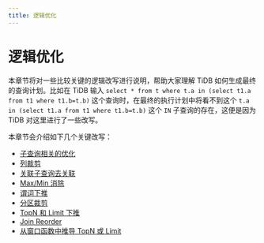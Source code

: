 ```yaml
---
title: 逻辑优化
---
```


# 逻辑优化

本章节将对一些比较关键的逻辑改写进行说明，帮助大家理解 TiDB 如何生成最终的查询计划。比如在 TiDB 输入 `select * from t where t.a in (select t1.a from t1 where t1.b=t.b)` 这个查询时，在最终的执行计划中将看不到这个 `t.a in (select t1.a from t1 where t1.b=t.b)` 这个 `IN` 子查询的存在，这便是因为 TiDB 对这里进行了一些改写。

本章节会介绍如下几个关键改写：

- [子查询相关的优化](/subquery-optimization.md)
- [列裁剪](/column-pruning.md)
- [关联子查询去关联](/correlated-subquery-optimization.md)
- [Max/Min 消除](/max-min-eliminate.md)
- [谓词下推](/predicate-push-down.md)
- [分区裁剪](/partition-pruning.md)
- [TopN 和 Limit 下推](/topn-limit-push-down.md)
- [Join Reorder](/join-reorder.md)
- [从窗口函数中推导 TopN 或 Limit](/derive-topn-from-window.md)
